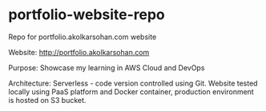 # portfolio-website-repo
Repo for portfolio.akolkarsohan.com website

Website: http://portfolio.akolkarsohan.com

Purpose: Showcase my learning in AWS Cloud and DevOps

Architecture: Serverless - code version controlled using Git. Website tested locally using PaaS platform and Docker container, production environment is hosted on S3 bucket. 
